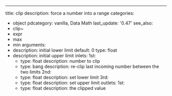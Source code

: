 ---
title: clip
description: force a number into a range
categories:
- object
pdcategory: vanilla, Data Math
last_update: '0.47'
see_also:
- clip~
- expr
- max
- min
arguments:
- description: initial lower limit 
  default: 0
  type: float
- description: initial upper limit 
inlets:
  1st:
  - type: float
    description: number to clip
  - type: bang
    description: re-clip last incoming number between the two limits
  2nd:
  - type: float
    description: set lower limit
  3rd:
  - type: float
    description: set upper limit
outlets:
  1st:
  - type: float
    description: the clipped value

